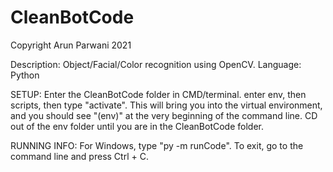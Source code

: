 # CleanBotCode
Copyright Arun Parwani 2021

Description: Object/Facial/Color recognition using OpenCV.
Language: Python

SETUP: Enter the CleanBotCode folder in CMD/terminal. enter env, then scripts, then type "activate". This will bring you into the virtual environment, and you should see "(env)" at the very beginning of the command line. CD out of the env folder until you are in the CleanBotCode folder.

RUNNING INFO: For Windows, type "py -m runCode". To exit, go to the command line and press Ctrl + C.